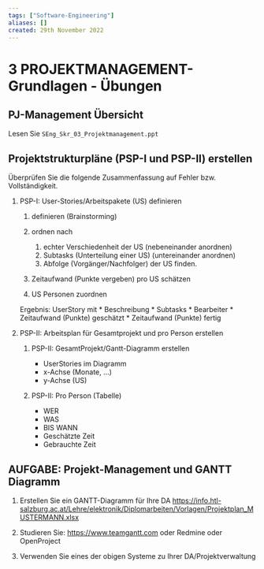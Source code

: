 ```yaml
---
tags: ["Software-Engineering"]
aliases: []
created: 29th November 2022
---
```


# 3 PROJEKTMANAGEMENT-Grundlagen - Übungen

## PJ-Management Übersicht

Lesen Sie 
`SEng_Skr_03_Projektmanagement.ppt`


## Projektstrukturpläne (PSP-I und PSP-II) erstellen

Überprüfen Sie die folgende Zusammenfassung auf Fehler bzw. Vollständigkeit.


1. PSP-I: User-Stories/Arbeitspakete (US) definieren

	1. definieren (Brainstorming)
	2. ordnen nach 
		1. echter Verschiedenheit der US (nebeneinander anordnen)
		2. Subtasks (Unterteilung einer US) (untereinander anordnen)
		3. Abfolge (Vorgänger/Nachfolger) der US finden.
	
	3. Zeitaufwand (Punkte vergeben) pro US schätzen
	
	4. US Personen zuordnen
	
	Ergebnis: UserStory mit
			* Beschreibung
			* Subtasks
			* Bearbeiter
			* Zeitaufwand (Punkte) geschätzt
			* Zeitaufwand (Punkte) fertig


2. PSP-II: Arbeitsplan für Gesamtprojekt und pro Person erstellen

	1. PSP-II: GesamtProjekt/Gantt-Diagramm erstellen
		* UserStories im Diagramm 
		* x-Achse (Monate, ...)
		* y-Achse (US)
		
	2. PSP-II: Pro Person  (Tabelle)
		* WER
		* WAS
		* BIS WANN
		* Geschätzte Zeit
		* Gebrauchte Zeit


## AUFGABE: Projekt-Management und GANTT Diagramm

1. Erstellen Sie ein GANTT-Diagramm für Ihre DA
	https://info.htl-salzburg.ac.at/Lehre/elektronik/Diplomarbeiten/Vorlagen/Projektplan_MUSTERMANN.xlsx

2. Studieren Sie: https://www.teamgantt.com oder Redmine oder OpenProject

3. Verwenden Sie eines der obigen Systeme zu Ihrer DA/Projektverwaltung
